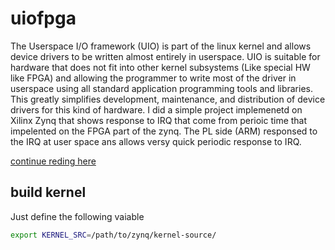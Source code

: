 
# uiofpga

The Userspace I/O framework (UIO) is part of the linux kernel and allows device drivers to be written almost entirely in userspace. UIO is suitable for hardware that does not fit into other kernel subsystems (Like special HW like FPGA) and allowing the programmer to write most of the driver in userspace using all standard application programming tools and libraries. This greatly simplifies development, maintenance, and distribution of device drivers for this kind of hardware. I did a simple project implemenetd on Xilinx Zynq that shows response to IRQ that come from perioic time that impelented on the FPGA part of the zynq. The PL side (ARM) responsed to the IRQ at user space ans allows versy quick periodic response to IRQ.

[continue reding here](https://yairgd.github.io/2020/02/linux-uio-driver-to-handle-with-irq-source/)

## build kernel
Just define the following vaiable
```bash
export KERNEL_SRC=/path/to/zynq/kernel-source/
```
